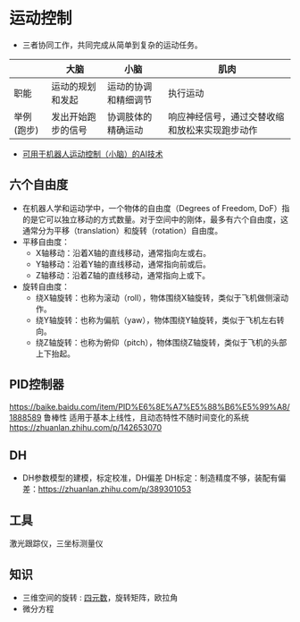 # 运动控制
* 三者协同工作，共同完成从简单到复杂的运动任务。

|  | 大脑 | 小脑 | 肌肉 |
| - | - | - | - |
| 职能 | 运动的规划和发起 | 运动的协调和精细调节 | 执行运动 |
| 举例(跑步) | 发出开始跑步的信号 | 协调肢体的精确运动 | 响应神经信号，通过交替收缩和放松来实现跑步动作 |

* [可用于机器人运动控制（小脑）的AI技术](https://zhuanlan.zhihu.com/p/152210236)

## 六个自由度
* 在机器人学和运动学中，一个物体的自由度（Degrees of Freedom, DoF）指的是它可以独立移动的方式数量。对于空间中的刚体，最多有六个自由度，这通常分为平移（translation）和旋转（rotation）自由度。
* 平移自由度：
    * X轴移动：沿着X轴的直线移动，通常指向左或右。
    * Y轴移动：沿着Y轴的直线移动，通常指向前或后。
    * Z轴移动：沿着Z轴的直线移动，通常指向上或下。
* 旋转自由度：
    * 绕X轴旋转：也称为滚动（roll），物体围绕X轴旋转，类似于飞机做侧滚动作。
    * 绕Y轴旋转：也称为偏航（yaw），物体围绕Y轴旋转，类似于飞机左右转向。
    * 绕Z轴旋转：也称为俯仰（pitch），物体围绕Z轴旋转，类似于飞机的头部上下抬起。

## PID控制器
  https://baike.baidu.com/item/PID%E6%8E%A7%E5%88%B6%E5%99%A8/1888589
  鲁棒性
  适用于基本上线性，且动态特性不随时间变化的系统 https://zhuanlan.zhihu.com/p/142653070

## DH
* DH参数模型的建模，标定校准，DH偏差
DH标定：制造精度不够，装配有偏差：https://zhuanlan.zhihu.com/p/389301053

## 工具
激光跟踪仪，三坐标测量仪

## 知识
* 三维空间的旋转 : [四元数](https://www.cnblogs.com/kaige/p/quaternions.html)，旋转矩阵，欧拉角
* 微分方程